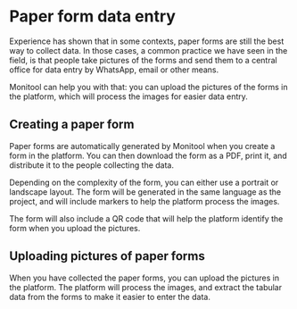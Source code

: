 # Paper form data entry

Experience has shown that in some contexts, paper forms are still the best way to collect data. In those cases, a common practice we have seen in the field, is that people take pictures of the forms and send them to a central office for data entry by WhatsApp, email or other means.

Monitool can help you with that: you can upload the pictures of the forms in the platform, which will process the images for easier data entry.

## Creating a paper form

Paper forms are automatically generated by Monitool when you create a form in the platform. You can then download the form as a PDF, print it, and distribute it to the people collecting the data.

Depending on the complexity of the form, you can either use a portrait or landscape layout. The form will be generated in the same language as the project, and will include markers to help the platform process the images.

The form will also include a QR code that will help the platform identify the form when you upload the pictures.

## Uploading pictures of paper forms

When you have collected the paper forms, you can upload the pictures in the platform. The platform will process the images, and extract the tabular data from the forms to make it easier to enter the data.
